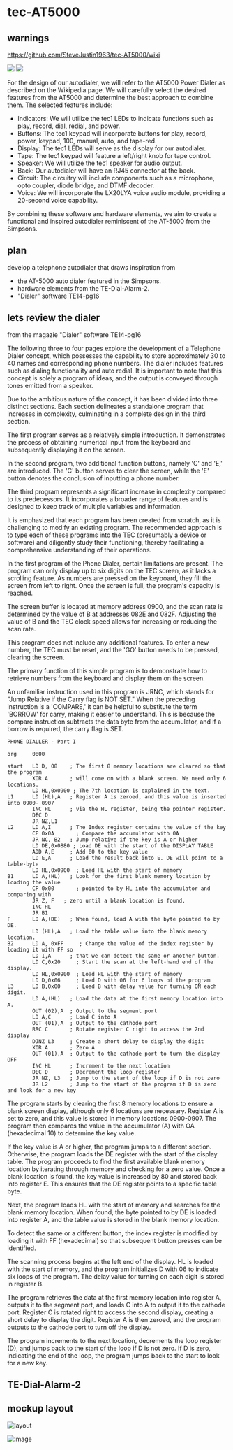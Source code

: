 # tec-AT5000
## warnings
https://github.com/SteveJustin1963/tec-AT5000/wiki


![](https://github.com/SteveJustin1963/tec-AT5000/blob/master/pics/mp1.png)
![](https://github.com/SteveJustin1963/tec-AT5000/blob/master/pics/mpad1.png)

For the design of our autodialer, we will refer to the AT5000 Power Dialer as described on the Wikipedia page. We will carefully select the desired features from the AT5000 and determine the best approach to combine them. The selected features include:

- Indicators: We will utilize the tec1 LEDs to indicate functions such as play, record, dial, redial, and power.
- Buttons: The tec1 keypad will incorporate buttons for play, record, power, keypad, 100, manual, auto, and tape-red.
- Display: The tec1 LEDs will serve as the display for our autodialer.
- Tape: The tec1 keypad will feature a left/right knob for tape control.
- Speaker: We will utilize the tec1 speaker for audio output.
- Back: Our autodialer will have an RJ45 connector at the back.
- Circuit: The circuitry will include components such as a microphone, opto coupler, diode bridge, and DTMF decoder.
- Voice: We will incorporate the LX20LYA voice audio module, providing a 20-second voice capability.

By combining these software and hardware elements, we aim to create a functional and inspired autodialer reminiscent of the AT-5000 from the Simpsons.


## plan 
develop a telephone autodialer that draws inspiration from 
- the AT-5000 auto dialer featured in the Simpsons. 
- hardware elements from the TE-Dial-Alarm-2. 
- "Dialer" software TE14-pg16 


## lets review the dialer
from the magazie "Dialer" software TE14-pg16 

The following three to four pages explore the development of a Telephone Dialer concept, which possesses the capability to store approximately 30 to 40 names and corresponding phone numbers. The dialer includes features such as dialing functionality and auto redial. It is important to note that this concept is solely a program of ideas, and the output is conveyed through tones emitted from a speaker.

Due to the ambitious nature of the concept, it has been divided into three distinct sections. Each section delineates a standalone program that increases in complexity, culminating in a complete design in the third section.

The first program serves as a relatively simple introduction. It demonstrates the process of obtaining numerical input from the keyboard and subsequently displaying it on the screen.

In the second program, two additional function buttons, namely 'C' and 'E,' are introduced. The 'C' button serves to clear the screen, while the 'E' button denotes the conclusion of inputting a phone number.

The third program represents a significant increase in complexity compared to its predecessors. It incorporates a broader range of features and is designed to keep track of multiple variables and information.

It is emphasized that each program has been created from scratch, as it is challenging to modify an existing program. The recommended approach is to type each of these programs into the TEC (presumably a device or software) and diligently study their functioning, thereby facilitating a comprehensive understanding of their operations.

In the first program of the Phone Dialer, certain limitations are present. The program can only display up to six digits on the TEC screen, as it lacks a scrolling feature. As numbers are pressed on the keyboard, they fill the screen from left to right. Once the screen is full, the program's capacity is reached.

The screen buffer is located at memory address 0900, and the scan rate is determined by the value of B at addresses 082E and 082F. Adjusting the value of B and the TEC clock speed allows for increasing or reducing the scan rate.

This program does not include any additional features. To enter a new number, the TEC must be reset, and the 'GO' button needs to be pressed, clearing the screen.

The primary function of this simple program is to demonstrate how to retrieve numbers from the keyboard and display them on the screen.

An unfamiliar instruction used in this program is JRNC, which stands for "Jump Relative if the Carry flag is NOT SET." When the preceding instruction is a 'COMPARE,' it can be helpful to substitute the term 'BORROW' for carry, making it easier to understand. This is because the compare instruction subtracts the data byte from the accumulator, and if a borrow is required, the carry flag is SET.

```
PHONE DIALLER - Part I 

org     0800

start   LD D, 08    ; The first 8 memory locations are cleared so that the program
        XOR A       ; will come on with a blank screen. We need only 6 locations.
        LD HL,0x0900 ; The 7th location is explained in the text. 
L1      LD (HL),A   ; Register A is zeroed, and this value is inserted into 0900- 0907
        INC HL      ; via the HL register, being the pointer register.   
        DEC D 
        JR NZ,L1 
L2      LD A,I      ; The Index register contains the value of the key
        CP 0x0A       ; Compare the accumulator with 0A
        JR NC, B2   ; Jump relative if the key is A or higher
        LD DE,0x0880 ; Load DE with the start of the DISPLAY TABLE
        ADD A,E     ; Add 80 to the key value
        LD E,A      ; Load the result back into E. DE will point to a table-byte
        LD HL,0x0900  ; Load HL with the start of memory
B1      LD A,(HL)   ; Look for the first blank memory location by loading the value
        CP 0x00       ; pointed to by HL into the accumulator and comparing with
        JR Z, F   ; zero until a blank location is found. 
        INC HL 
        JR B1
F       LD A,(DE)   ; When found, load A with the byte pointed to by DE. 
        LD (HL),A   ; Load the table value into the blank memory location.
B2      LD A, 0xFF     ; Change the value of the index register by loading it with FF so
        LD I,A      ; that we can detect the same or another button.
        LD C,0x20     ; Start the scan at the left-hand end of the display. 
        LD HL,0x0900  ; Load HL with the start of memory
        LD D,0x06     ; Load D with 06 for 6 loops of the program
L3      LD B,0x00     ; Load B with delay value for turning ON each digit. 
        LD A,(HL)   ; Load the data at the first memory location into A.  
        OUT (02),A  ; Output to the segment port
        LD A,C      ; Load C into A
        OUT (01),A  ; Output to the cathode port
        RRC C       ; Rotate register C right to access the 2nd display 
        DJNZ L3     ; Create a short delay to display the digit
        XOR A       ; Zero A
        OUT (01),A  ; Output to the cathode port to turn the display OFF
        INC HL      ; Increment to the next location
        DEC D       ; Decrement the loop register
        JR NZ, L3   ; Jump to the start of the loop if D is not zero
        JR L2       ; Jump to the start of the program if D is zero and look for a new key
```
The program starts by clearing the first 8 memory locations to ensure a blank screen display, although only 6 locations are necessary. Register A is set to zero, and this value is stored in memory locations 0900-0907. The program then compares the value in the accumulator (A) with OA (hexadecimal 10) to determine the key value.

If the key value is A or higher, the program jumps to a different section. Otherwise, the program loads the DE register with the start of the display table. The program proceeds to find the first available blank memory location by iterating through memory and checking for a zero value. Once a blank location is found, the key value is increased by 80 and stored back into register E. This ensures that the DE register points to a specific table byte.

Next, the program loads HL with the start of memory and searches for the blank memory location. When found, the byte pointed to by DE is loaded into register A, and the table value is stored in the blank memory location.

To detect the same or a different button, the index register is modified by loading it with FF (hexadecimal) so that subsequent button presses can be identified.

The scanning process begins at the left end of the display. HL is loaded with the start of memory, and the program initializes D with 06 to indicate six loops of the program. The delay value for turning on each digit is stored in register B.

The program retrieves the data at the first memory location into register A, outputs it to the segment port, and loads C into A to output it to the cathode port. Register C is rotated right to access the second display, creating a short delay to display the digit. Register A is then zeroed, and the program outputs to the cathode port to turn off the display.

The program increments to the next location, decrements the loop register (D), and jumps back to the start of the loop if D is not zero. If D is zero, indicating the end of the loop, the program jumps back to the start to look for a new key.


## TE-Dial-Alarm-2


##  mockup layout

![layout](https://user-images.githubusercontent.com/58069246/205056653-5459de57-910f-4eac-83e6-3f8193f32d24.png)

![image](https://user-images.githubusercontent.com/58069246/209416173-8975d636-3432-493c-9972-6893980a00f0.png)

